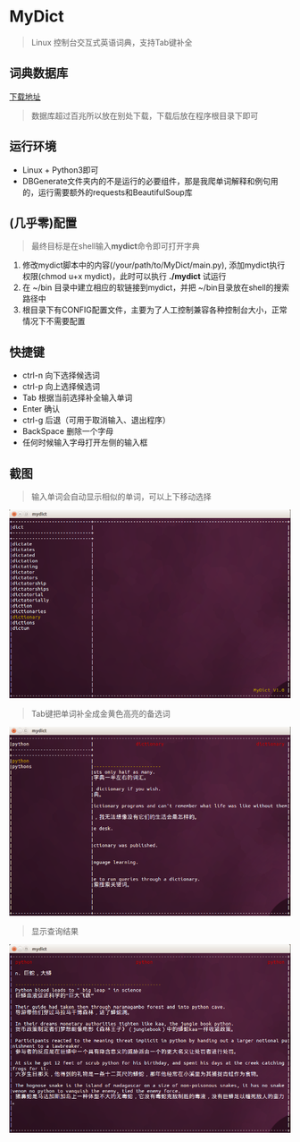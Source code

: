 # MyDict
>Linux 控制台交互式英语词典，支持Tab键补全

## 词典数据库
[下载地址](http://pan.baidu.com/s/1o6ojxpC)
> 数据库超过百兆所以放在别处下载，下载后放在程序根目录下即可

## 运行环境
- Linux + Python3即可
- DBGenerate文件夹内的不是运行的必要组件，那是我爬单词解释和例句用的，运行需要额外的requests和BeautifulSoup库

## (几乎零)配置
> 最终目标是在shell输入**mydict**命令即可打开字典

1. 修改mydict脚本中的内容(/your/path/to/MyDict/main.py), 添加mydict执行权限(chmod u+x mydict)，此时可以执行 **./mydict** 试运行
2. 在 ~/bin 目录中建立相应的软链接到mydict，并把 ~/bin目录放在shell的搜索路径中
3. 根目录下有CONFIG配置文件，主要为了人工控制兼容各种控制台大小，正常情况下不需要配置

## 快捷键
-  ctrl-n 向下选择候选词
-  ctrl-p 向上选择候选词
-  Tab 根据当前选择补全输入单词
-  Enter 确认
-  ctrl-g 后退（可用于取消输入、退出程序）
-  BackSpace 删除一个字母
-  任何时候输入字母打开左侧的输入框

## 截图
> 输入单词会自动显示相似的单词，可以上下移动选择

![cn_cp](https://github.com/zhuzhenpeng/MyDict/blob/master/images/cn_cp.png?raw=true)
> Tab键把单词补全成金黄色高亮的备选词

![tab_complete](https://github.com/zhuzhenpeng/MyDict/blob/master/images/tab_complete.png?raw=true)
>显示查询结果


![display](https://github.com/zhuzhenpeng/MyDict/blob/master/images/display.png?raw=true)
